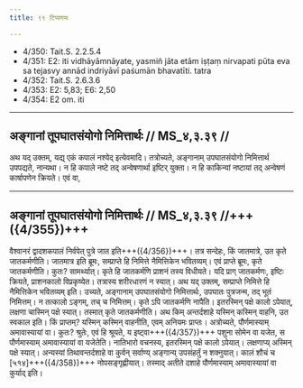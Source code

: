 ```yaml
---
title: ९९ टिप्पणयः

---
```

- 4/350: Tait.S. 2.2.5.4
- 4/351: E2: iti vidhāyāmnāyate, yasmiñ jāta etām iṣṭaṃ nirvapati pūta eva sa tejasvy annād indriyāvī paśumān bhavatīti. tatra
- 4/352: Tait.S. 2.6.3.6
- 4/353: E2: 5,83; E6: 2,50
- 4/354: E2 om. iti

____________________________________________


## अङ्गानां तूपघातसंयोगो निमित्तार्थः // MS_४,३.३९ //

अथ यद् उक्तम्, यद्य् एकं कपालं नश्येद् इत्येवमादि। तत्रोच्यते, अङ्गानाम् उपघातसंयोगो निमित्तार्थ उपपद्यते, नान्यथा। न हि कपाले नष्टे तद् अन्वेषणार्था इष्टिर् युक्ता। न हि काकिन्यां नष्टायां तद् अन्वेषणं कार्षापणेन क्रियते।
एवं वा,


____________________________________________


## अङ्गानां तूपघातसंयोगो निमित्तार्थः // MS_४,३.३९ //+++({4/355})+++
वैश्वानरं द्वादशकपालं निर्वपेत् पुत्रे जात इति+++({4/356})+++। तत्र सन्देहः, किं जातमात्रे, उत कृते जातकर्मणीति। जातमात्र इति ब्रूमः, सम्प्राप्ते हि निमित्ते नैमित्तिकेन भवितव्यम्। एवं प्राप्ते ब्रूमः, कृते जातकर्मणीति। कुतः? सामर्थ्यात्। कृते हि जातकर्मणि प्राशनं तस्य विधीयते। यदि प्राग् जातकर्मणः, इष्टिः क्रियते, प्राशनकालो विप्रकृष्येत। तत्रास्य शरीरधारणं न स्यात्।
अथ यद् उक्तम्, सम्प्राप्ते निमित्ते हि नैमित्तिकेन भवितव्यम् इति। उच्यते, अङ्गानाम् उपघातसंयोगो निमित्तार्थः, उपघातः पुत्रजन्म, तद् भूतं निमित्तम्। न तत्कालो ऽङ्गम्, तच् च निमित्तम्। कृते ऽपि जातकर्मणि नापैति। इतरस्मिन् पक्षे कालो ऽपेयात्, लक्षणा चास्मिन् पक्षे स्यात्। तस्मात् कृते जातकर्मणीति।
अथ किम् अन्तर्दशाहे यस्मिन् कस्मिन् वाहनि, उत स्वकाल इति। किं प्राप्तम्? यस्मिन् कस्मिन् वाहनीति, एवम् अनियमः प्राप्तः। अत्रोच्यते, पौर्णमास्याम् अमावास्यायां वा। कुतः? श्रुतेः, एवं हि श्रूयते, य इष्ट्वा+++({4/357})+++ पशुना सोमेन वा यजेत, स पौर्णमास्याम् अमावास्यायां वा यजेतेति। नातिभारो वचनस्य, इतरस्मिन् पक्षे कालो ऽपेयात्। लक्षणाप्य् अस्मिन् पक्षे स्यात्। अन्यस्यां तिथावन्तर्दशाहे वा कुर्वन् सर्वाण्य् अङ्गान्य् उपसंहर्तुं न शक्नुयात्। कालं शौचं च [५१४]+++({4/358})+++ नोपसङ्गृह्णीयात्। तस्माद् अतीते दशाहे पौर्णमास्याम् अमावास्यायां वा कुर्याद् इति।